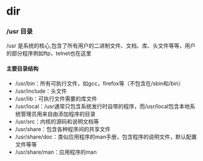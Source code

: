 # dir
### /usr 目录
/usr 是系统的核心,包含了所有用户的二进制文件、文档、库、头文件等等，用户的部分程序例如ftp，telnet也在这里
#### 主要目录结构
* /usr/bin：所有可执行文件，如gcc，firefox等（不包含在/sbin和/bin）
* /usr/include：头文件
* /usr/lib：可执行文件需要的库文件
* /usr/local：/usr通常只包含系统发行时自带的程序，而/usr/local包含本地系统管理员用来自由添加程序的目录
* /usr/src：内核的源码和说明文档等
* /usr/share：包含各种程序间的共享文件
* /usr/share/doc：类似应用程序的man手册，包含程序的说明文件，默认配置文件等等
* /usr/share/man：应用程序的man

